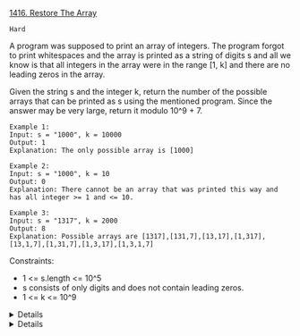 [1416. Restore The Array](https://leetcode.com/problems/restore-the-array/)

`Hard`

A program was supposed to print an array of integers. The program forgot to print whitespaces and the array is printed as a string of digits s and all we know is that all integers in the array were in the range [1, k] and there are no leading zeros in the array.

Given the string s and the integer k, return the number of the possible arrays that can be printed as s using the mentioned program. Since the answer may be very large, return it modulo 10^9 + 7.

```
Example 1:
Input: s = "1000", k = 10000
Output: 1
Explanation: The only possible array is [1000]

Example 2:
Input: s = "1000", k = 10
Output: 0
Explanation: There cannot be an array that was printed this way and has all integer >= 1 and <= 10.

Example 3:
Input: s = "1317", k = 2000
Output: 8
Explanation: Possible arrays are [1317],[131,7],[13,17],[1,317],[13,1,7],[1,31,7],[1,3,17],[1,3,1,7]
```

Constraints:

- 1 <= s.length <= 10^5
- s consists of only digits and does not contain leading zeros.
- 1 <= k <= 10^9

<details>
<summaru>Hint 1</summaru>

Use dynamic programming. Build an array dp where dp[i] is the number of ways you can divide the string starting from index i to the end.

</details>

<details>
<summaru>Hint 2</summaru>

Keep in mind that the answer is modulo 10^9 + 7 and take the mod for each operation.

</details>